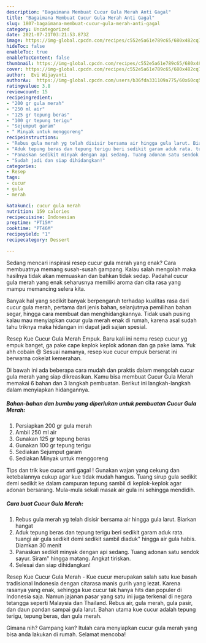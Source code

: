 ```yaml
---
description: "Bagaimana Membuat Cucur Gula Merah Anti Gagal"
title: "Bagaimana Membuat Cucur Gula Merah Anti Gagal"
slug: 1807-bagaimana-membuat-cucur-gula-merah-anti-gagal
category: Uncategorized
date: 2021-07-21T03:21:53.873Z
image: https://img-global.cpcdn.com/recipes/c552e5a61e789c65/680x482cq70/cucur-gula-merah-foto-resep-utama.jpg
hideToc: false
enableToc: true
enableTocContent: false
thumbnail: https://img-global.cpcdn.com/recipes/c552e5a61e789c65/680x482cq70/cucur-gula-merah-foto-resep-utama.jpg
cover: https://img-global.cpcdn.com/recipes/c552e5a61e789c65/680x482cq70/cucur-gula-merah-foto-resep-utama.jpg
author:  Evi Wijayanti
authorAv:  https://img-global.cpcdn.com/users/b36fda331109a775/60x60cq50/avatar.jpg
ratingvalue: 3.8
reviewcount: 15
recipeingredient:
- "200 gr gula merah"
- "250 ml air"
- "125 gr tepung beras"
- "100 gr tepung terigu"
- "Sejumput garam"
- " Minyak untuk menggoreng"
recipeinstructions:
- "Rebus gula merah yg telah disisir bersama air hingga gula larut. Biarkan hangat"
- "Aduk tepung beras dan tepung terigu beri sedikit garam aduk rata. tuangi air gula sedikit demi sedikit sambil diaduk&#34; hingga air gula habis. Diamkan 30 menit"
- "Panaskan sedikit minyak dengan api sedang. Tuang adonan satu sendok sayur. Siram&#34; hingga matang. Angkat tiriskan."
- "Sudah jadi dan siap dihidangkan!"
categories:
- Resep
tags:
- cucur
- gula
- merah

katakunci: cucur gula merah 
nutrition: 159 calories
recipecuisine: Indonesian
preptime: "PT15M"
cooktime: "PT46M"
recipeyield: "1"
recipecategory: Dessert

---
```



Sedang mencari inspirasi resep cucur gula merah yang enak? Cara membuatnya memang susah-susah gampang. Kalau salah mengolah maka hasilnya tidak akan memuaskan dan bahkan tidak sedap. Padahal cucur gula merah yang enak seharusnya memiliki aroma dan cita rasa yang mampu memancing selera kita.


Banyak hal yang sedikit banyak berpengaruh terhadap kualitas rasa dari cucur gula merah, pertama dari jenis bahan, selanjutnya pemilihan bahan segar, hingga cara membuat dan menghidangkannya. Tidak usah pusing kalau mau menyiapkan cucur gula merah enak di rumah, karena asal sudah tahu triknya maka hidangan ini dapat jadi sajian spesial.

Resep Kue Cucur Gula Merah Empuk. Baru kali ini nemu resep cucur yg empuk banget, ga pake cape keplok keplok adonan dan ga pake lama. Yuk ahh cobain 😍 Sesuai namanya, resep kue cucur empuk berserat ini berwarna cokelat kemerahan.


Di bawah ini ada beberapa cara mudah dan praktis dalam mengolah cucur gula merah yang siap dikreasikan. Kamu bisa membuat Cucur Gula Merah memakai 6 bahan dan 3 langkah pembuatan. Berikut ini langkah-langkah dalam menyiapkan hidangannya.

<!--inarticleads1-->

##### Bahan-bahan dan bumbu yang diperlukan untuk pembuatan Cucur Gula Merah:

1. Persiapkan 200 gr gula merah
1. Ambil 250 ml air
1. Gunakan 125 gr tepung beras
1. Gunakan 100 gr tepung terigu
1. Sediakan Sejumput garam
1. Sediakan  Minyak untuk menggoreng


Tips dan trik kue cucur anti gagal ! Gunakan wajan yang cekung dan ketebalannya cukup agar kue tidak mudah hangus. Tuang sirup gula sedikit demi sedikit ke dalam campuran tepung sambil di keplok-keplok agar adonan bersarang. Mula-mula sekali masak air gula ini sehingga mendidih. 

<!--inarticleads2-->

##### Cara buat Cucur Gula Merah:

1. Rebus gula merah yg telah disisir bersama air hingga gula larut. Biarkan hangat
1. Aduk tepung beras dan tepung terigu beri sedikit garam aduk rata. tuangi air gula sedikit demi sedikit sambil diaduk&#34; hingga air gula habis. Diamkan 30 menit
1. Panaskan sedikit minyak dengan api sedang. Tuang adonan satu sendok sayur. Siram&#34; hingga matang. Angkat tiriskan.
1. Selesai dan siap dihidangkan!

Resep Kue Cucur Gula Merah - Kue cucur merupakan salah satu kue basah tradisional Indonesia dengan citarasa manis gurih yang lezat. Karena rasanya yang enak, sehingga kue cucur tak hanya hits dan populer di Indonesia saja. Namun jajanan pasar yang satu ini juga terkenal di negara tetangga seperti Malaysia dan Thailand. Rebus air, gula merah, gula pasir, dan daun pandan sampai gula larut. Bahan utama kue cucur adalah tepung terigu, tepung beras, dan gula merah. 

Gimana nih? Gampang kan? Itulah cara menyiapkan cucur gula merah yang bisa anda lakukan di rumah. Selamat mencoba!
